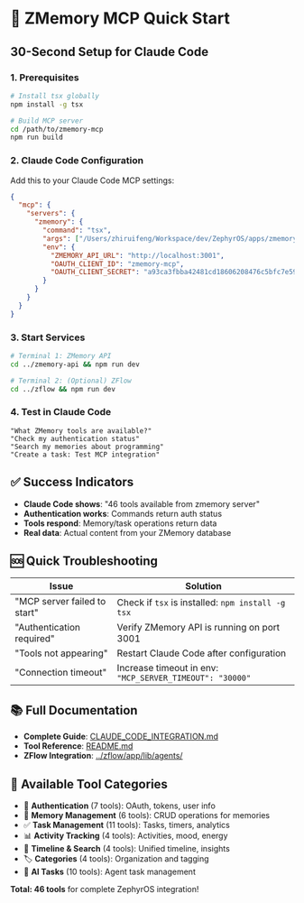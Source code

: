 # 🚀 ZMemory MCP Quick Start

## 30-Second Setup for Claude Code

### 1. Prerequisites
```bash
# Install tsx globally
npm install -g tsx

# Build MCP server
cd /path/to/zmemory-mcp
npm run build
```

### 2. Claude Code Configuration

Add this to your Claude Code MCP settings:

```json
{
  "mcp": {
    "servers": {
      "zmemory": {
        "command": "tsx",
        "args": ["/Users/zhiruifeng/Workspace/dev/ZephyrOS/apps/zmemory-mcp/src/index.ts"],
        "env": {
          "ZMEMORY_API_URL": "http://localhost:3001",
          "OAUTH_CLIENT_ID": "zmemory-mcp",
          "OAUTH_CLIENT_SECRET": "a93ca3fbba42481cd18606208476c5bfc7e592aff66560443c08b7b8545eebb6"
        }
      }
    }
  }
}
```

### 3. Start Services
```bash
# Terminal 1: ZMemory API
cd ../zmemory-api && npm run dev

# Terminal 2: (Optional) ZFlow
cd ../zflow && npm run dev
```

### 4. Test in Claude Code
```
"What ZMemory tools are available?"
"Check my authentication status"
"Search my memories about programming"
"Create a task: Test MCP integration"
```

## ✅ Success Indicators

- **Claude Code shows**: "46 tools available from zmemory server"
- **Authentication works**: Commands return auth status
- **Tools respond**: Memory/task operations return data
- **Real data**: Actual content from your ZMemory database

## 🆘 Quick Troubleshooting

| Issue | Solution |
|-------|----------|
| "MCP server failed to start" | Check if `tsx` is installed: `npm install -g tsx` |
| "Authentication required" | Verify ZMemory API is running on port 3001 |
| "Tools not appearing" | Restart Claude Code after configuration |
| "Connection timeout" | Increase timeout in env: `"MCP_SERVER_TIMEOUT": "30000"` |

## 📚 Full Documentation

- **Complete Guide**: [CLAUDE_CODE_INTEGRATION.md](./CLAUDE_CODE_INTEGRATION.md)
- **Tool Reference**: [README.md](./README.md)
- **ZFlow Integration**: [../zflow/app/lib/agents/](../zflow/app/lib/agents/)

## 🔧 Available Tool Categories

- 🔐 **Authentication** (7 tools): OAuth, tokens, user info
- 🧠 **Memory Management** (6 tools): CRUD operations for memories
- ✅ **Task Management** (11 tools): Tasks, timers, analytics
- 📊 **Activity Tracking** (4 tools): Activities, mood, energy
- 📅 **Timeline & Search** (4 tools): Unified timeline, insights
- 🏷️ **Categories** (4 tools): Organization and tagging
- 🤖 **AI Tasks** (10 tools): Agent task management

**Total: 46 tools** for complete ZephyrOS integration!